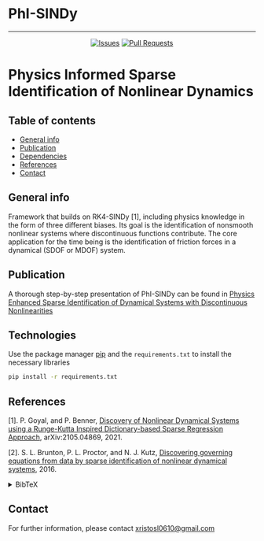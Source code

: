 # PhI-SINDy
---
<div align="center" markdown="1">

[![Issues](https://img.shields.io/github/issues/xristosl0610/PhI-SINDy)](https://github.com/xristosl0610/PhI-SINDy/issues)
[![Pull Requests](https://img.shields.io/github/issues-pr/xristosl0610/PhI-SINDy)](https://github.com/xristosl0610/PhI-SINDy/pulls)

</div>

# Physics Informed Sparse Identification of Nonlinear Dynamics


## Table of contents
* [General info](#general-info)
* [Publication](#publicaiton)
* [Dependencies](#dependencies)
* [References](#references)
* [Contact](#contact)

## General info
Framework that builds on RK4-SINDy [1], including physics knowledge in the form of three different biases. Its goal is the identification of nonsmooth nonlinear systems where discontinuous functions contribute. The core application for the time being is the identification of friction forces in a dynamical (SDOF or MDOF) system. 

## Publication
A thorough step-by-step presentation of PhI-SINDy can be found in [Physics Enhanced Sparse Identification of Dynamical Systems with Discontinuous Nonlinearities](https://www.researchsquare.com/article/rs-3116800/v1)

## Technologies
Use the package manager [pip](https://pip.pypa.io/en/stable/) and the `requirements.txt` to install the necessary libraries

```bash
pip install -r requirements.txt
```
	
## References
[1]. P. Goyal, and P. Benner, [Discovery of Nonlinear Dynamical Systems using a Runge-Kutta Inspired Dictionary-based Sparse Regression Approach](https://arxiv.org/abs/2105.04869), arXiv:2105.04869, 2021.

[2]. S. L. Brunton, P. L. Proctor, and N. J. Kutz, [Discovering governing equations from data by sparse identification of nonlinear dynamical systems](https://doi.org/10.1073/pnas.1517384113), 2016.
<details><summary>BibTeX</summary><pre>
@article{goyal2022discovery,
  title={Discovery of nonlinear dynamical systems using a Runge--Kutta inspired dictionary-based sparse regression approach},
  author={Goyal, Pawan and Benner, Peter},
  journal={Proceedings of the Royal Society A},
  volume={478},
  number={2262},
  pages={20210883},
  year={2022},
  publisher={The Royal Society}
}
@article{brunton2016discovering,
  title={Discovering governing equations from data by sparse identification of nonlinear dynamical systems},
  author={Brunton, Steven L and Proctor, Joshua L and Kutz, J Nathan},
  journal={Proceedings of the national academy of sciences},
  volume={113},
  number={15},
  pages={3932--3937},
  year={2016},
  publisher={National Acad Sciences}
}
</pre></details>

## Contact
For further information, please contact xristosl0610@gmail.com
